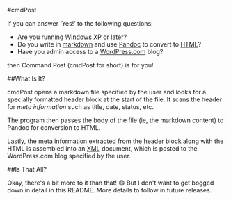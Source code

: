 #cmdPost

If you can answer &lsquo;Yes!&rsquo; to the following questions:

* Are you running [Windows XP][windows] or later?
* Do you write in [markdown] and use [Pandoc] to convert to [HTML]?
* Have you admin access to a [WordPress.com][wp] blog?

then Command Post (cmdPost for short) is for you!

##What Is It?

cmdPost opens a markdown file specified by the user and looks for a specially
formatted header block at the start of the file. It scans the header for _meta
information_ such as title, date, status, etc.

The program then passes the body of the file (ie, the markdown content) to
Pandoc for conversion to HTML.

Lastly, the meta information extracted from the header block along with the HTML
is assembled into an [XML] document, which is posted to the WordPress.com blog
specified by the user.

##Is That All?

Okay, there's a bit more to it than that! :smile: But I don't want to get bogged
down in detail in this README. More details to follow in future releases.

[windows]: http://windows.microsoft.com/
[markdown]: http://daringfireball.net/projects/markdown/
[pandoc]: http://www.pandoc.org/
[wp]: https://wordpress.com/
[html]: http://www.w3.org/html/
[xml]: http://www.w3.org/TR/REC-xml/
